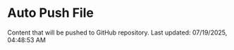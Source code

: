# Auto Push File

Content that will be pushed to GitHub repository.
Last updated: 07/19/2025, 04:48:53 AM